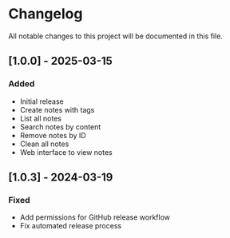 # Changelog

All notable changes to this project will be documented in this file.

## [1.0.0] - 2025-03-15

### Added
- Initial release
- Create notes with tags
- List all notes
- Search notes by content
- Remove notes by ID
- Clean all notes
- Web interface to view notes

## [1.0.3] - 2024-03-19

### Fixed
- Add permissions for GitHub release workflow
- Fix automated release process